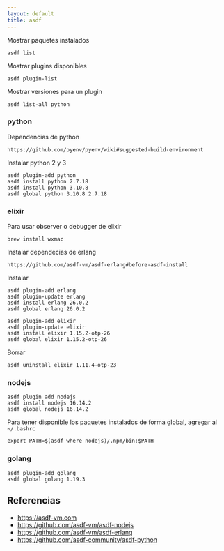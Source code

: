```yaml
---
layout: default
title: asdf
---
```


Mostrar paquetes instalados

    asdf list

Mostrar plugins disponibles

    asdf plugin-list

Mostrar versiones para un plugin

    asdf list-all python

### python

Dependencias de python

    https://github.com/pyenv/pyenv/wiki#suggested-build-environment

Instalar python 2 y 3

    asdf plugin-add python
    asdf install python 2.7.18
    asdf install python 3.10.8
    asdf global python 3.10.8 2.7.18

### elixir

Para usar observer o debugger de elixir

    brew install wxmac

Instalar dependecias de erlang

    https://github.com/asdf-vm/asdf-erlang#before-asdf-install

Instalar

    asdf plugin-add erlang
    asdf plugin-update erlang
    asdf install erlang 26.0.2
    asdf global erlang 26.0.2

    asdf plugin-add elixir
    asdf plugin-update elixir
    asdf install elixir 1.15.2-otp-26
    asdf global elixir 1.15.2-otp-26

Borrar

    asdf uninstall elixir 1.11.4-otp-23

### nodejs

    asdf plugin add nodejs
    asdf install nodejs 16.14.2
    asdf global nodejs 16.14.2

Para tener disponible los paquetes instalados de forma global, agregar al `~/.bashrc`

    export PATH=$(asdf where nodejs)/.npm/bin:$PATH

### golang

    asdf plugin-add golang
    asdf global golang 1.19.3

## Referencias

* https://asdf-vm.com
* https://github.com/asdf-vm/asdf-nodejs
* https://github.com/asdf-vm/asdf-erlang
* https://github.com/asdf-community/asdf-python
